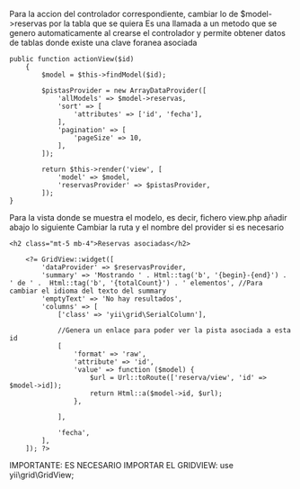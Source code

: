 Para la accion del controlador correspondiente, cambiar lo de $model->reservas por la tabla que se quiera
Es una llamada a un metodo que se genero automaticamente al crearse el controlador y permite obtener datos de tablas donde
existe una clave foranea asociada

```
public function actionView($id)
    {
        $model = $this->findModel($id);

        $pistasProvider = new ArrayDataProvider([
            'allModels' => $model->reservas,
            'sort' => [
                'attributes' => ['id', 'fecha'],
            ],
            'pagination' => [
                'pageSize' => 10,
            ],
        ]);

        return $this->render('view', [
            'model' => $model,
            'reservasProvider' => $pistasProvider,
        ]);
}
```

Para la vista donde se muestra el modelo, es decir, fichero view.php añadir abajo lo siguiente
Cambiar la ruta y el nombre del provider si es necesario

```
<h2 class="mt-5 mb-4">Reservas asociadas</h2>

    <?= GridView::widget([
        'dataProvider' => $reservasProvider,
        'summary' => 'Mostrando ' . Html::tag('b', '{begin}-{end}') . ' de ' .  Html::tag('b', '{totalCount}') . ' elementos', //Para cambiar el idioma del texto del summary
        'emptyText' => 'No hay resultados',
        'columns' => [
            ['class' => 'yii\grid\SerialColumn'],
            
            //Genera un enlace para poder ver la pista asociada a esta id
            [
                'format' => 'raw',
                'attribute' => 'id',
                'value' => function ($model) {
                    $url = Url::toRoute(['reserva/view', 'id' => $model->id]);
                    return Html::a($model->id, $url);
                },

            ],

            'fecha',
        ],
    ]); ?>
```

IMPORTANTE: ES NECESARIO IMPORTAR EL GRIDVIEW: use yii\grid\GridView;